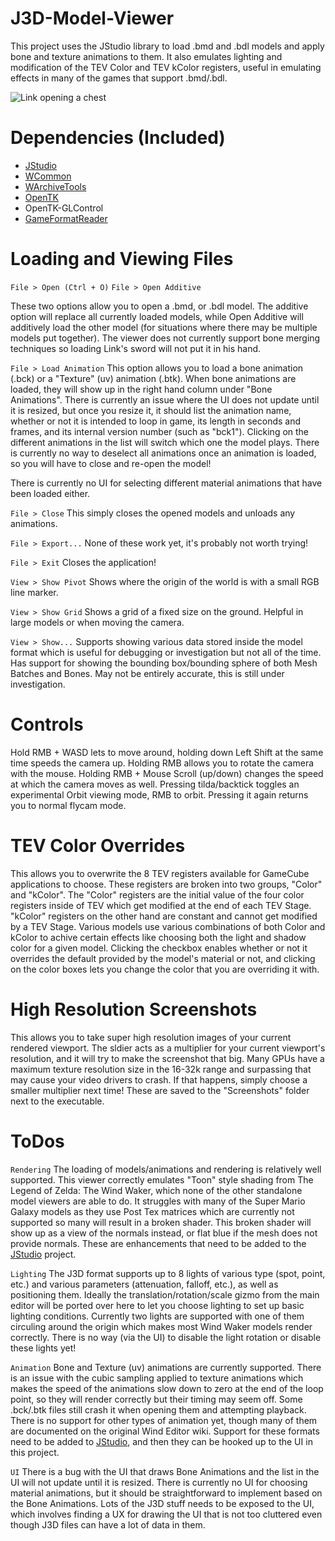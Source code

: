 # J3D-Model-Viewer
This project uses the JStudio library to load .bmd and .bdl models and apply bone and texture animations to them. It also emulates lighting and modification of the TEV Color and TEV kColor registers, useful in emulating effects in many of the games that support .bmd/.bdl.

![Link opening a chest](http://i.imgur.com/0BRD2hb.png)


# Dependencies (Included)
* [JStudio](https://github.com/LordNed/JStudio)
* [WCommon](https://github.com/LordNed/WCommon)
* [WArchiveTools](https://github.com/LordNed/WArchive-Tools)
* [OpenTK](https://github.com/opentk/opentk)
*   OpenTK-GLControl
* [GameFormatReader](https://github.com/lioncash/GameFormatReader)

# Loading and Viewing Files
`File > Open (Ctrl + O)`
`File > Open Additive`

These two options allow you to open a .bmd, or .bdl model. The additive option will replace all currently loaded models, while Open Additive will additively load the other model (for situations where there may be multiple models put together). The viewer does not currently support bone merging techniques so loading Link's sword will not put it in his hand.

`File > Load Animation`
This option allows you to load a bone animation (.bck) or a "Texture" (uv) animation (.btk). When bone animations are loaded, they will show up in the right hand column under "Bone Animations". There is currently an issue where the UI does not update until it is resized, but once you resize it, it should list the animation name, whether or not it is intended to loop in game, its length in seconds and frames, and its internal version number (such as "bck1"). Clicking on the different animations in the list will switch which one the model plays. There is currently no way to deselect all animations once an animation is loaded, so you will have to close and re-open the model!

There is currently no UI for selecting different material animations that have been loaded either.

`File > Close`
This simply closes the opened models and unloads any animations.

`File > Export...`
None of these work yet, it's probably not worth trying!

`File > Exit`
Closes the application!

`View > Show Pivot`
Shows where the origin of the world is with a small RGB line marker.

`View > Show Grid`
Shows a grid of a fixed size on the ground. Helpful in large models or when moving the camera.

`View > Show...`
Supports showing various data stored inside the model format which is useful for debugging or investigation but not all of the time. Has support for showing the bounding box/bounding sphere of both Mesh Batches and Bones. May not be entirely accurate, this is still under investigation.

# Controls
Hold RMB + WASD lets to move around, holding down Left Shift at the same time speeds the camera up. Holding RMB allows you to rotate the camera with the mouse. Holding RMB + Mouse Scroll (up/down) changes the speed at which the camera moves as well. Pressing tilda/backtick toggles an experimental Orbit viewing mode, RMB to orbit. Pressing it again returns you to normal flycam mode.

# TEV Color Overrides
This allows you to overwrite the 8 TEV registers available for GameCube applications to choose. These registers are broken into two groups, "Color" and "kColor". The "Color" registers are the initial value of the four color registers inside of TEV which get modified at the end of each TEV Stage. "kColor" registers on the other hand are constant and cannot get modified by a TEV Stage. Various models use various combinations of both Color and kColor to achive certain effects like choosing both the light and shadow color for a given model. Clicking the checkbox enables whether or not it overrides the default provided by the model's material or not, and clicking on the color boxes lets you change the color that you are overriding it with.

# High Resolution Screenshots
This allows you to take super high resolution images of your current rendered viewport. The sldier acts as a multiplier for your current viewport's resolution, and it will try to make the screenshot that big. Many GPUs have a maximum texture resolution size in the 16-32k range and surpassing that may cause your video drivers to crash. If that happens, simply choose a smaller multiplier next time! These are saved to the "Screenshots" folder next to the executable. 

# ToDos
`Rendering`
The loading of models/animations and rendering is relatively well supported. This viewer correctly emulates "Toon" style shading from The Legend of Zelda: The Wind Waker, which none of the other standalone model viewers are able to do. It struggles with many of the Super Mario Galaxy models as they use Post Tex matrices which are currently not supported so many will result in a broken shader. This broken shader will show up as a view of the normals instead, or flat blue if the mesh does not provide normals. These are enhancements that need to be added to the [JStudio](https://github.com/LordNed/JStudio) project.

`Lighting`
The J3D format supports up to 8 lights of various type (spot, point, etc.) and various parameters (attenuation, falloff, etc.), as well as positioning them. Ideally the translation/rotation/scale gizmo from the main editor will be ported over here to let you choose lighting to set up basic lighting conditions. Currently two lights are supported with one of them circuling around the origin which makes most Wind Waker models render correctly. There is no way (via the UI) to disable the light rotation or disable these lights yet!

`Animation`
Bone and Texture (uv) animations are currently supported. There is an issue with the cubic sampling applied to texture animations which makes the speed of the animations slow down to zero at the end of the loop point, so they will render correctly but their timing may seem off. Some .bck/.btk files still crash it when opening them and attempting playback. There is no support for other types of animation yet, though many of them are documented on the original Wind Editor wiki. Support for these formats need to be added to [JStudio](https://github.com/LordNed/JStudio), and then they can be hooked up to the UI in this project.

`UI`
There is a bug with the UI that draws Bone Animations and the list in the UI will not update until it is resized. There is currently no UI for choosing material animations, but it should be straightforward to implement based on the Bone Animations. Lots of the J3D stuff needs to be exposed to the UI, which involves finding a UX for drawing the UI that is not too cluttered even though J3D files can have a lot of data in them.
